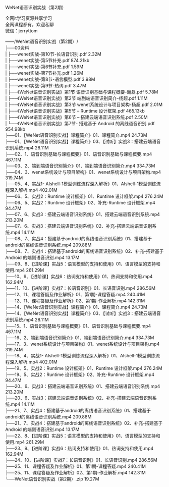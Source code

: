 WeNet语音识别实战（第2期）

全网it学习资源共享学习<br>全网课程都有，欢迎私聊<br>微信：jerryttom<br>

——/WeNet语音识别实战（第2期）/<br> ├──00资料<br> | ├──wenet实战-第10节-长语音识别.pdf 2.32M<br> | ├──wenet实战-第5节补充.pdf 874.21kb<br> | ├──wenet实战-第6节补充.pdf 1.59M<br> | ├──wenet实战-第7节补充.pdf 1.26M<br> | ├──wenet实战-第8节-语言模型.pdf 3.98M<br> | ├──wenet实战-第9节-热词.pdf 3.47M<br> | ├──《WeNet语音识别实战》第1节 语音识别基础与课程概要-谢磊.pdf 5.78M<br> | ├──《WeNet语音识别实战》第2节 端到端语音识别简介-杨超.pdf 1.11M<br> | ├──《WeNet语音识别实战》第3节 wenet系统设计与项目架构-杨超.pdf 2.01M<br> | ├──《WeNet语音识别实战》第5节 – Runtime 设计框架.pdf 465.13kb<br> | ├──《WeNet语音识别实战》第6节 – 搭建云端语音识别系统.pdf 2.50M<br> | └──《WeNet语音识别实战》第7节- 搭建基于 Android 的离线语音识别.pdf 954.98kb<br> ├──01、【WeNet语音识别实战】课程简介》01、课程简介.mp4 24.73M<br> ├──01、【WeNet语音识别实战】课程简介》03、【试听】实战3：搭建云端语音识别系统.mp4 28.11M<br> ├──02、1、语音识别基础与课程概要》01、语音识别基础与课程概要.mp4 467.11M<br> ├──03、2、端到端语音识别简介》01、端到端语音识别简介.mp4 334.73M<br> ├──04、3、wenet系统设计与项目架构》01、wenet系统设计与项目架构.mp4 319.74M<br> ├──05、4、实战1- AIshell-1模型训练流程深入解析》01、AIshell-1模型训练流程深入解析.mp4 402.01M<br> ├──06、5、实战2：Runtime 设计框架》01、Runtime 设计框架.mp4 276.24M<br> ├──06、5、实战2：Runtime 设计框架》02、补充-Runtime 设计框架.mp4 94.47M<br> ├──07、6、实战3：搭建云端语音识别系统》01、搭建云端语音识别系统.mp4 213.20M<br> ├──07、6、实战3：搭建云端语音识别系统》02、补充-搭建云端语音识别系统.mp4 14.11M<br> ├──08、7、实战4：搭建基于android的离线语音识别系统》01、搭建基于android的离线语音识别系统.mp4 209.88M<br> ├──08、7、实战4：搭建基于android的离线语音识别系统》02、补充-搭建基于 Android 的端侧语音识别.mp4 13.17M<br> ├──09、8、【进阶课】实战5：语言模型的支持和使用》01、语言模型的支持和使用.mp4 261.29M<br> ├──10、9、【进阶课】实战6：热词支持和使用》01、热词支持和使用.mp4 162.94M<br> ├──11、10、【进阶课】实战7：长语音识别》01、长语音识别.mp4 286.56M<br> ├──12、11、课程答疑及作业解析》01、第1期-课程答疑.mp4 240.41M<br> ├──12、11、课程答疑及作业解析》02、第1期-作业解析.mp4 142.31M<br> ├──14、【WeNet语音识别实战】课程简介》01、课程简介.mp4 24.73M<br> ├──14、【WeNet语音识别实战】课程简介》03、【试听】实战3：搭建云端语音识别系统.mp4 28.11M<br> ├──15、1、语音识别基础与课程概要》01、语音识别基础与课程概要.mp4 467.11M<br> ├──16、2、端到端语音识别简介》01、端到端语音识别简介.mp4 334.73M<br> ├──17、3、wenet系统设计与项目架构》01、wenet系统设计与项目架构.mp4 319.74M<br> ├──18、4、实战1- AIshell-1模型训练流程深入解析》01、AIshell-1模型训练流程深入解析.mp4 402.01M<br> ├──19、5、实战2：Runtime 设计框架》01、Runtime 设计框架.mp4 276.24M<br> ├──19、5、实战2：Runtime 设计框架》02、补充-Runtime 设计框架.mp4 94.47M<br> ├──20、6、实战3：搭建云端语音识别系统》01、搭建云端语音识别系统.mp4 213.20M<br> ├──20、6、实战3：搭建云端语音识别系统》02、补充-搭建云端语音识别系统.mp4 14.11M<br> ├──21、7、实战4：搭建基于android的离线语音识别系统》01、搭建基于android的离线语音识别系统.mp4 209.88M<br> ├──21、7、实战4：搭建基于android的离线语音识别系统》02、补充-搭建基于 Android 的端侧语音识别.mp4 13.17M<br> ├──22、8、【进阶课】实战5：语言模型的支持和使用》01、语言模型的支持和使用.mp4 261.29M<br> ├──23、9、【进阶课】实战6：热词支持和使用》01、热词支持和使用.mp4 162.94M<br> ├──24、10、【进阶课】实战7：长语音识别》01、长语音识别.mp4 286.56M<br> ├──25、11、课程答疑及作业解析》01、第1期-课程答疑.mp4 240.41M<br> ├──25、11、课程答疑及作业解析》02、第1期-作业解析.mp4 142.31M<br> └──WeNet语音识别实战（第2期）.zip 19.27M